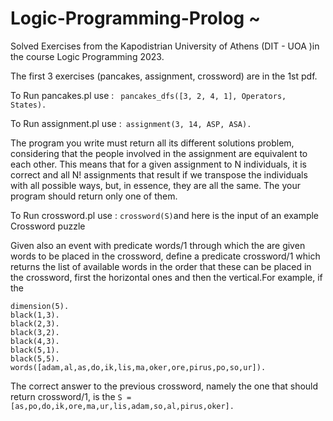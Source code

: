 # Logic-Programming-Prolog ~ 
Solved Exercises from the Kapodistrian University of Athens (DIT - UOA )in the course Logic Programming 2023.

The first 3 exercises (pancakes, assignment, crossword) are in the 1st pdf.

To Run pancakes.pl use : ``` pancakes_dfs([3, 2, 4, 1], Operators, States).```


To Run assignment.pl use :``` assignment(3, 14, ASP, ASA).```

The program you write must return all its different solutions
problem, considering that the people involved in the assignment are
equivalent to each other. This means that for a given assignment to N individuals, it is
correct and all N! assignments that result if we transpose the individuals with all
possible ways, but, in essence, they are all the same. The
your program should return only one of them.


To Run crossword.pl use : ``` crossword(S) ```and here is the input of an example Crossword puzzle

Given also an event with predicate words/1 through which the are given
words to be placed in the crossword, define a predicate
crossword/1 which returns the list of available words in the order that
these can be placed in the crossword, first the horizontal ones and then the
vertical.For example, if the
```
dimension(5).
black(1,3).
black(2,3).
black(3,2).
black(4,3).
black(5,1).
black(5,5).
words([adam,al,as,do,ik,lis,ma,oker,ore,pirus,po,so,ur]).
```

The correct answer to the previous crossword, namely the one that should
return crossword/1, is the ```S = [as,po,do,ik,ore,ma,ur,lis,adam,so,al,pirus,oker].```
